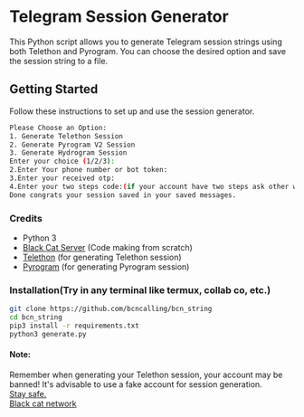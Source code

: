 # Telegram Session Generator

This Python script allows you to generate Telegram session strings using both Telethon and Pyrogram. You can choose the desired option and save the session string to a file.

## Getting Started

Follow these instructions to set up and use the session generator.</br>
```bash
Please Choose an Option:
1. Generate Telethon Session
2. Generate Pyrogram V2 Session
3. Generate Hydrogram Session
Enter your choice (1/2/3):
2.Enter Your phone number or bot token:
3.Enter your received otp:
4.Enter your two steps code:(if your account have two steps ask other wise dont ask.)
Done congrats your session saved in your saved messages.
```


### Credits

- Python 3
- [Black Cat Server](t.me/blackcatserver) (Code making from scratch)
- [Telethon](https://github.com/LonamiWebs/Telethon) (for generating Telethon session)
- [Pyrogram](https://pyrogram.org) (for generating Pyrogram session)

### Installation(Try in any terminal like termux, collab co, etc.)

   ```bash
   git clone https://github.com/bcncalling/bcn_string
   cd bcn_string
   pip3 install -r requirements.txt
   python3 generate.py
   ```

#### Note: 
Remember when generating your Telethon session, your account may be banned! It's advisable to use a fake account for session generation.</br>
<u>Stay safe.</u></br>
[Black cat network](t.me/blackcatserver)</br>

   

